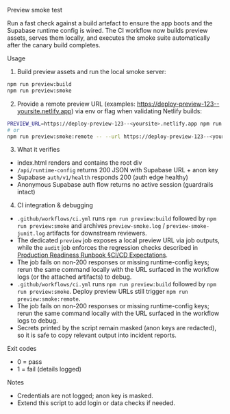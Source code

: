 Preview smoke test

Run a fast check against a build artefact to ensure the app boots and the Supabase runtime config is wired.
The CI workflow now builds preview assets, serves them locally, and executes the smoke suite automatically after the canary build completes.

Usage

1) Build preview assets and run the local smoke server:

```bash
npm run preview:build
npm run preview:smoke
```

2) Provide a remote preview URL (examples: https://deploy-preview-123--yoursite.netlify.app) via env or flag when validating Netlify builds:

```bash
PREVIEW_URL=https://deploy-preview-123--<yoursite>.netlify.app npm run preview:smoke:remote
# or
npm run preview:smoke:remote -- --url https://deploy-preview-123--<yoursite>.netlify.app
```

3) What it verifies
- index.html renders and contains the root div
- `/api/runtime-config` returns 200 JSON with Supabase URL + anon key
- Supabase `auth/v1/health` responds 200 (auth edge healthy)
- Anonymous Supabase auth flow returns no active session (guardrails intact)

4) CI integration & debugging
- `.github/workflows/ci.yml` runs `npm run preview:build` followed by `npm run preview:smoke` and archives `preview-smoke.log` / `preview-smoke-junit.log` artifacts for downstream reviewers.
- The dedicated `preview` job exposes a local preview URL via job outputs, while the `audit` job enforces the regression checks described in [Production Readiness Runbook §CI/CD Expectations](./PRODUCTION_READINESS_RUNBOOK.md#cicd-expectations).
- The job fails on non-200 responses or missing runtime-config keys; rerun the same command locally with the URL surfaced in the workflow logs (or the attached artifacts) to debug.
- `.github/workflows/ci.yml` runs `npm run preview:build` followed by `npm run preview:smoke`. Deploy preview URLs still trigger `npm run preview:smoke:remote`.
- The job fails on non-200 responses or missing runtime-config keys; rerun the same command locally with the URL surfaced in the workflow logs to debug.
- Secrets printed by the script remain masked (anon keys are redacted), so it is safe to copy relevant output into incident reports.

Exit codes
- 0 = pass
- 1 = fail (details logged)

Notes
- Credentials are not logged; anon key is masked.
- Extend this script to add login or data checks if needed.


